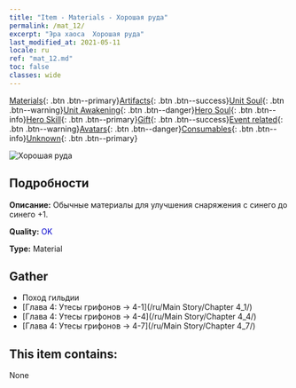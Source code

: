 ```yaml
---
title: "Item - Materials - Хорошая руда"
permalink: /mat_12/
excerpt: "Эра хаоса  Хорошая руда"
last_modified_at: 2021-05-11
locale: ru
ref: "mat_12.md"
toc: false
classes: wide
---
```

 [Materials](/ItemsRU/){: .btn .btn--primary}[Artifacts](/ItemsRU/Artifacts/){: .btn .btn--success}[Unit Soul](/ItemsRU/UnitSoul/){: .btn .btn--warning}[Unit Awakening](/ItemsRU/UnitAwakening/){: .btn .btn--danger}[Hero Soul](/ItemsRU/HeroSoul/){: .btn .btn--info}[Hero Skill](/ItemsRU/HeroSkill/){: .btn .btn--primary}[Gift](/ItemsRU/Gift/){: .btn .btn--success}[Event related](/ItemsRU/Events/){: .btn .btn--warning}[Avatars](/ItemsRU/Avatars/){: .btn .btn--danger}[Consumables](/ItemsRU/Consumables/){: .btn .btn--info}[Unknown](/ItemsRU/Unknown/){: .btn .btn--primary}

 ![Хорошая руда](/images/t/i_cailiao_kuangshi1.png)

## Подробности
 **Описание:** Обычные материалы для улучшения снаряжения c синего до синего +1.

 **Quality:** <span style="color: #0000CD">OK</span>

 **Type:** Material

## Gather

*    Поход гильдии 
*    [Глава 4: Утесы грифонов -> 4-1](/ru/Main Story/Chapter 4_1/) 
*    [Глава 4: Утесы грифонов -> 4-4](/ru/Main Story/Chapter 4_4/) 
*    [Глава 4: Утесы грифонов -> 4-7](/ru/Main Story/Chapter 4_7/) 

## This item contains:

  None

